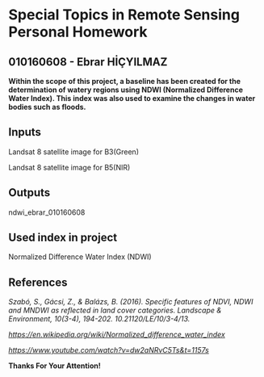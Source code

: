 # Special Topics in Remote Sensing Personal Homework
## 010160608 - Ebrar HİÇYILMAZ

__Within the scope of this project, a baseline has been created for the determination of watery regions using NDWI (Normalized Difference Water Index). This index was also used to examine the changes in water bodies such as floods.__

## Inputs
Landsat 8 satellite image for B3(Green)

Landsat 8 satellite image for B5(NIR)

## Outputs
ndwi_ebrar_010160608

## Used index in project
Normalized Difference Water Index (NDWI)

## References
_Szabó, S., Gácsi, Z., & Balázs, B. (2016). Specific features of NDVI, NDWI and MNDWI as reflected in land cover categories. Landscape & Environment, 10(3-4), 194-202. 10.21120/LE/10/3-4/13._ 

_https://en.wikipedia.org/wiki/Normalized_difference_water_index_

_https://www.youtube.com/watch?v=dw2aNRvC5Ts&t=1157s_ 

__Thanks For Your Attention!__
